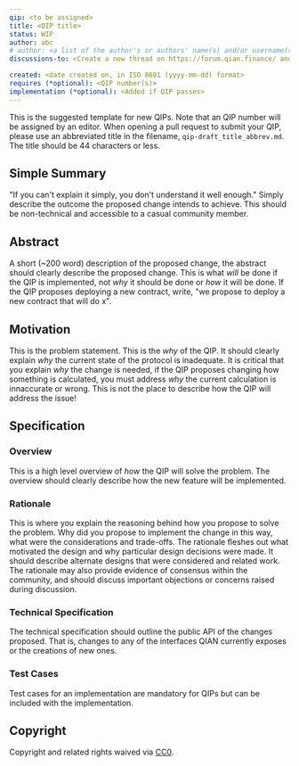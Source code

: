 ```yaml
---
qip: <to be assigned>
title: <QIP title>
status: WIP
author: abc
# author: <a list of the author's or authors' name(s) and/or username(s), or name(s) and email(s), e.g. (use with the parentheses or triangular brackets): FirstName LastName (@GitHubUsername), FirstName LastName <foo@bar.com>, FirstName (@GitHubUsername) and GitHubUsername (@GitHubUsername)>
discussions-to: <Create a new thread on https://forum.qian.finance/ and drop the link here>

created: <date created on, in ISO 8601 (yyyy-mm-dd) format>
requires (*optional): <QIP number(s)>
implementation (*optional): <Added if QIP passes>
---
```


<!--You can leave these HTML comments in your merged QIP and delete the visible duplicate text guides, they will not appear and may be helpful to refer to if you edit it again. This is the suggested template for new QIPs. Note that an QIP number will be assigned by an editor. When opening a pull request to submit your QIP, please use an abbreviated title in the filename, `qip-draft_title_abbrev.md`. The title should be 44 characters or less.-->

This is the suggested template for new QIPs. Note that an QIP number will be assigned by an editor. When opening a pull request to submit your QIP, please use an abbreviated title in the filename, `qip-draft_title_abbrev.md`. The title should be 44 characters or less.

## Simple Summary
<!--"If you can't explain it simply, you don't understand it well enough." Simply describe the outcome the proposed changes intends to achieve. This should be non-technical and accessible to a casual community member.-->
"If you can't explain it simply, you don't understand it well enough." Simply describe the outcome the proposed change intends to achieve. This should be non-technical and accessible to a casual community member.

## Abstract
<!--A short (~200 word) description of the proposed change, the abstract should clearly describe the proposed change. This is what *will* be done if the QIP is implemented, not *why* it should be done or *how* it will be done. If the QIP proposes deploying a new contract, write, "we propose to deploy a new contract that will do x".-->
A short (~200 word) description of the proposed change, the abstract should clearly describe the proposed change. This is what *will* be done if the QIP is implemented, not *why* it should be done or *how* it will be done. If the QIP proposes deploying a new contract, write, "we propose to deploy a new contract that will do x".

## Motivation
<!--This is the problem statement. This is the *why* of the QIP. It should clearly explain *why* the current state of the protocol is inadequate.  It is critical that you explain *why* the change is needed, if the QIP proposes changing how something is calculated, you must address *why* the current calculation is innaccurate or wrong. This is not the place to describe how the QIP will address the issue!-->
This is the problem statement. This is the *why* of the QIP. It should clearly explain *why* the current state of the protocol is inadequate.  It is critical that you explain *why* the change is needed, if the QIP proposes changing how something is calculated, you must address *why* the current calculation is innaccurate or wrong. This is not the place to describe how the QIP will address the issue!

## Specification
<!--The specification should describe the syntax and semantics of any new feature, there are five sections
1. Overview
2. Rationale
3. Technical Specification
4. Test Cases
5. Configurable Values
-->

### Overview
<!--This is a high level overview of *how* the QIP will solve the problem. The overview should clearly describe how the new feature will be implemented.-->
This is a high level overview of *how* the QIP will solve the problem. The overview should clearly describe how the new feature will be implemented.

### Rationale
<!--This is where you explain the reasoning behind how you propose to solve the problem. Why did you propose to implement the change in this way, what were the considerations and trade-offs. The rationale fleshes out what motivated the design and why particular design decisions were made. It should describe alternate designs that were considered and related work. The rationale may also provide evidence of consensus within the community, and should discuss important objections or concerns raised during discussion.-->
This is where you explain the reasoning behind how you propose to solve the problem. Why did you propose to implement the change in this way, what were the considerations and trade-offs. The rationale fleshes out what motivated the design and why particular design decisions were made. It should describe alternate designs that were considered and related work. The rationale may also provide evidence of consensus within the community, and should discuss important objections or concerns raised during discussion.

### Technical Specification
<!--The technical specification should outline the public API of the changes proposed. That is, changes to any of the interfaces QIAN Finance currently exposes or the creations of new ones.-->
The technical specification should outline the public API of the changes proposed. That is, changes to any of the interfaces QIAN currently exposes or the creations of new ones.

### Test Cases
<!--Test cases for an implementation are mandatory for QIPs but can be included with the implementation..-->
Test cases for an implementation are mandatory for QIPs but can be included with the implementation.

## Copyright
Copyright and related rights waived via [CC0](https://creativecommons.org/publicdomain/zero/1.0/).
